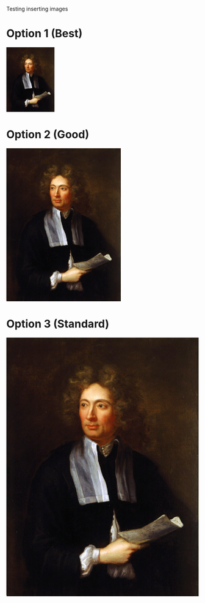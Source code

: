Testing inserting images

# Option 1 (Best)
<img src="./sample_score.jpg" alt="portrait" style="width:25%;" />

# Option 2 (Good)
<img src="./sample_score.jpg" alt="portrait" width="300" height="400" />

# Option 3 (Standard)
![portrait](./sample_score.jpg)

